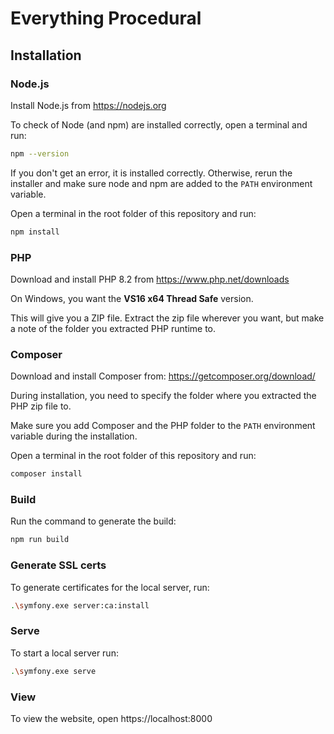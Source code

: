 # Everything Procedural

## Installation

### Node.js

Install Node.js from https://nodejs.org

To check of Node (and npm) are installed correctly, open a terminal and run:

```bash
npm --version
```

If you don't get an error, it is installed correctly. Otherwise, rerun the installer and make sure node and npm are added to the `PATH` environment variable.

Open a terminal in the root folder of this repository and run:

```bash
npm install
```

### PHP

Download and install PHP 8.2 from https://www.php.net/downloads

On Windows, you want the **VS16 x64 Thread Safe** version.

This will give you a ZIP file. Extract the zip file wherever you want, but make a note of the folder you extracted PHP runtime to.

### Composer

Download and install Composer from: https://getcomposer.org/download/

During installation, you need to specify the folder where you extracted the PHP zip file to.

Make sure you add Composer and the PHP folder to the `PATH` environment variable during the installation.

Open a terminal in the root folder of this repository and run:

```bash
composer install
```

### Build

Run the command to generate the build:

```bash
npm run build
```

### Generate SSL certs

To generate certificates for the local server, run:

```bash
.\symfony.exe server:ca:install
```

### Serve

To start a local server run:

```bash
.\symfony.exe serve
```

### View

To view the website, open https://localhost:8000